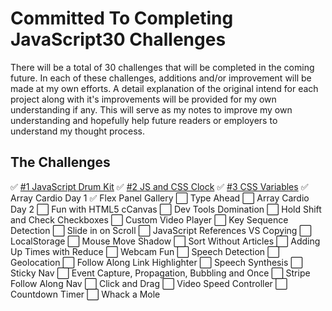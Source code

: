 # Committed To Completing JavaScript30 Challenges
There will be a total of 30 challenges that will be completed in the coming future. In each of these challenges, additions and/or improvement will be made at my own efforts. A detail explanation of the original intend for each project along with it's improvements will be provided for my own understanding if any. This will serve as my notes to improve my own understanding and hopefully help future readers or employers to understand my thought process.

## The Challenges
✅ [#1 JavaScript Drum Kit](https://github.com/nnsh93/JavaScript30-Challenges/tree/main/Challenge%20%231%20-%20JavaScript%20Drum%20Kit)
✅ [#2 JS and CSS Clock](https://github.com/nnsh93/JavaScript30-Challenges/tree/main/Challenge%20%232%20-%20JS%20and%20CSS%20Clock)
✅ [#3 CSS Variables](https://github.com/nnsh93/JavaScript30-Challenges/tree/main/Challenge%20%233%20-%20CSS%20Variables)
✅ Array Cardio Day 1
✅ Flex Panel Gallery
⬜️ Type Ahead
⬜️ Array Cardio Day 2
⬜️ Fun with HTML5 cCanvas
⬜️ Dev Tools Domination
⬜️ Hold Shift and Check Checkboxes
⬜️ Custom Video Player
⬜️ Key Sequence Detection
⬜️ Slide in on Scroll
⬜️ JavaScript References VS Copying
⬜️ LocalStorage
⬜️ Mouse Move Shadow
⬜️ Sort Without Articles
⬜️ Adding Up Times with Reduce
⬜️ Webcam Fun
⬜️ Speech Detection
⬜️ Geolocation
⬜️ Follow Along Link Highlighter
⬜️ Speech Synthesis
⬜️ Sticky Nav
⬜️ Event Capture, Propagation, Bubbling and Once
⬜️ Stripe Follow Along Nav
⬜️ Click and Drag
⬜️ Video Speed Controller
⬜️ Countdown Timer
⬜️ Whack a Mole
